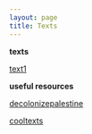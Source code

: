 ```yaml
---
layout: page
title: Texts
---
```


**texts** 


[text1](https://docs.google.com/document/d/16hgJnJAjq-xL_v3NLIf5o5NWlhl2OLfByyBDh0DCIgQ/edit)


**useful resources** 


[decolonizepalestine](https://decolonizepalestine.com)

[cooltexts](https://cooltexts.github.io) 
